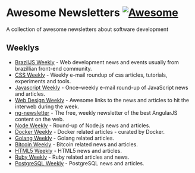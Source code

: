 # Awesome Newsletters [![Awesome](https://cdn.rawgit.com/sindresorhus/awesome/d7305f38d29fed78fa85652e3a63e154dd8e8829/media/badge.svg)](https://github.com/sindresorhus/awesome)
A collection of awesome newsletters about software development

## Weeklys
* [BrazilJS Weekly](http://us5.campaign-archive2.com/home/?u=77b6594f10bba05dcc722c80e&id=e6beed4270) - Web development news and events usually from brazillian front-end community.
* [CSS Weekly](http://css-weekly.com/) - Weekly e-mail roundup of css articles, tutorials, experiments and tools.
* [Javascript Weekly](http://javascriptweekly.com/) - Once–weekly e-mail round-up of JavaScript news and articles.
* [Web Design Weekly](http://web-design-weekly.com/) - Awesome links to the news and articles to hit the interweb during the week.
* [ng-newsletter](http://www.ng-newsletter.com/) - The free, weekly newsletter of the best AngularJS content on the web.
* [Node Weekly](http://nodeweekly.com/) - Round-up of Node.js news and articles.
* [Docker Weekly](https://www.docker.com/newsletter-subscription) - Docker related articles - curated by Docker.
* [Golang Weekly](http://golangweekly.com/) - Golang related articles.
* [Bitcoin Weekly](http://bitcoinweekly.com/) - Bitcoin related news and articles.
* [HTML5 Weekly](http://html5weekly.com/) - HTML5 news and articles.
* [Ruby Weekly](http://rubyweekly.com/) - Ruby related articles and news.
* [PostgreSQL Weekly](http://postgresweekly.com/) - PostgreSQL news and articles.
